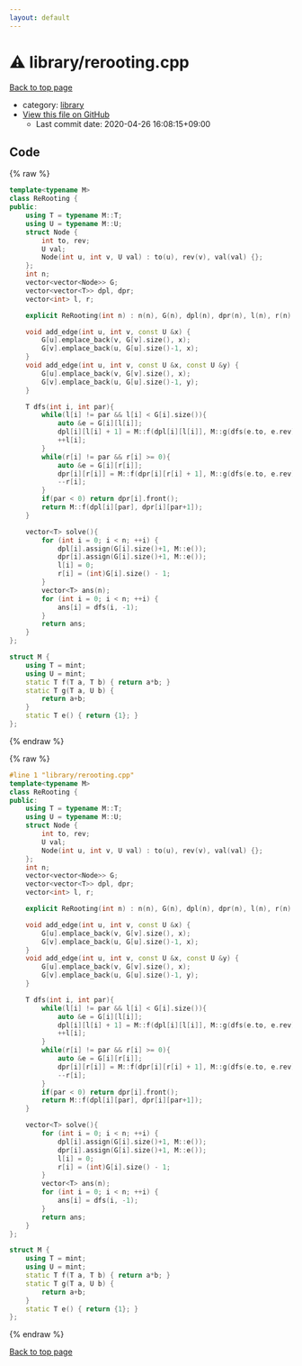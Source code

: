 ```yaml
---
layout: default
---
```


<!-- mathjax config similar to math.stackexchange -->
<script type="text/javascript" async
  src="https://cdnjs.cloudflare.com/ajax/libs/mathjax/2.7.5/MathJax.js?config=TeX-MML-AM_CHTML">
</script>
<script type="text/x-mathjax-config">
  MathJax.Hub.Config({
    TeX: { equationNumbers: { autoNumber: "AMS" }},
    tex2jax: {
      inlineMath: [ ['$','$'] ],
      processEscapes: true
    },
    "HTML-CSS": { matchFontHeight: false },
    displayAlign: "left",
    displayIndent: "2em"
  });
</script>

<script type="text/javascript" src="https://cdnjs.cloudflare.com/ajax/libs/jquery/3.4.1/jquery.min.js"></script>
<script src="https://cdn.jsdelivr.net/npm/jquery-balloon-js@1.1.2/jquery.balloon.min.js" integrity="sha256-ZEYs9VrgAeNuPvs15E39OsyOJaIkXEEt10fzxJ20+2I=" crossorigin="anonymous"></script>
<script type="text/javascript" src="../../assets/js/copy-button.js"></script>
<link rel="stylesheet" href="../../assets/css/copy-button.css" />


# :warning: library/rerooting.cpp

<a href="../../index.html">Back to top page</a>

* category: <a href="../../index.html#d521f765a49c72507257a2620612ee96">library</a>
* <a href="{{ site.github.repository_url }}/blob/master/library/rerooting.cpp">View this file on GitHub</a>
    - Last commit date: 2020-04-26 16:08:15+09:00




## Code

<a id="unbundled"></a>
{% raw %}
```cpp
template<typename M>
class ReRooting {
public:
    using T = typename M::T;
    using U = typename M::U;
    struct Node {
        int to, rev;
        U val;
        Node(int u, int v, U val) : to(u), rev(v), val(val) {};
    };
    int n;
    vector<vector<Node>> G;
    vector<vector<T>> dpl, dpr;
    vector<int> l, r;

    explicit ReRooting(int n) : n(n), G(n), dpl(n), dpr(n), l(n), r(n) {};

    void add_edge(int u, int v, const U &x) {
        G[u].emplace_back(v, G[v].size(), x);
        G[v].emplace_back(u, G[u].size()-1, x);
    }
    void add_edge(int u, int v, const U &x, const U &y) {
        G[u].emplace_back(v, G[v].size(), x);
        G[v].emplace_back(u, G[u].size()-1, y);
    }

    T dfs(int i, int par){
        while(l[i] != par && l[i] < G[i].size()){
            auto &e = G[i][l[i]];
            dpl[i][l[i] + 1] = M::f(dpl[i][l[i]], M::g(dfs(e.to, e.rev), e.val));
            ++l[i];
        }
        while(r[i] != par && r[i] >= 0){
            auto &e = G[i][r[i]];
            dpr[i][r[i]] = M::f(dpr[i][r[i] + 1], M::g(dfs(e.to, e.rev), e.val));
            --r[i];
        }
        if(par < 0) return dpr[i].front();
        return M::f(dpl[i][par], dpr[i][par+1]);
    }

    vector<T> solve(){
        for (int i = 0; i < n; ++i) {
            dpl[i].assign(G[i].size()+1, M::e());
            dpr[i].assign(G[i].size()+1, M::e());
            l[i] = 0;
            r[i] = (int)G[i].size() - 1;
        }
        vector<T> ans(n);
        for (int i = 0; i < n; ++i) {
            ans[i] = dfs(i, -1);
        }
        return ans;
    }
};

struct M {
    using T = mint;
    using U = mint;
    static T f(T a, T b) { return a*b; }
    static T g(T a, U b) {
        return a+b;
    }
    static T e() { return {1}; }
};

```
{% endraw %}

<a id="bundled"></a>
{% raw %}
```cpp
#line 1 "library/rerooting.cpp"
template<typename M>
class ReRooting {
public:
    using T = typename M::T;
    using U = typename M::U;
    struct Node {
        int to, rev;
        U val;
        Node(int u, int v, U val) : to(u), rev(v), val(val) {};
    };
    int n;
    vector<vector<Node>> G;
    vector<vector<T>> dpl, dpr;
    vector<int> l, r;

    explicit ReRooting(int n) : n(n), G(n), dpl(n), dpr(n), l(n), r(n) {};

    void add_edge(int u, int v, const U &x) {
        G[u].emplace_back(v, G[v].size(), x);
        G[v].emplace_back(u, G[u].size()-1, x);
    }
    void add_edge(int u, int v, const U &x, const U &y) {
        G[u].emplace_back(v, G[v].size(), x);
        G[v].emplace_back(u, G[u].size()-1, y);
    }

    T dfs(int i, int par){
        while(l[i] != par && l[i] < G[i].size()){
            auto &e = G[i][l[i]];
            dpl[i][l[i] + 1] = M::f(dpl[i][l[i]], M::g(dfs(e.to, e.rev), e.val));
            ++l[i];
        }
        while(r[i] != par && r[i] >= 0){
            auto &e = G[i][r[i]];
            dpr[i][r[i]] = M::f(dpr[i][r[i] + 1], M::g(dfs(e.to, e.rev), e.val));
            --r[i];
        }
        if(par < 0) return dpr[i].front();
        return M::f(dpl[i][par], dpr[i][par+1]);
    }

    vector<T> solve(){
        for (int i = 0; i < n; ++i) {
            dpl[i].assign(G[i].size()+1, M::e());
            dpr[i].assign(G[i].size()+1, M::e());
            l[i] = 0;
            r[i] = (int)G[i].size() - 1;
        }
        vector<T> ans(n);
        for (int i = 0; i < n; ++i) {
            ans[i] = dfs(i, -1);
        }
        return ans;
    }
};

struct M {
    using T = mint;
    using U = mint;
    static T f(T a, T b) { return a*b; }
    static T g(T a, U b) {
        return a+b;
    }
    static T e() { return {1}; }
};

```
{% endraw %}

<a href="../../index.html">Back to top page</a>


